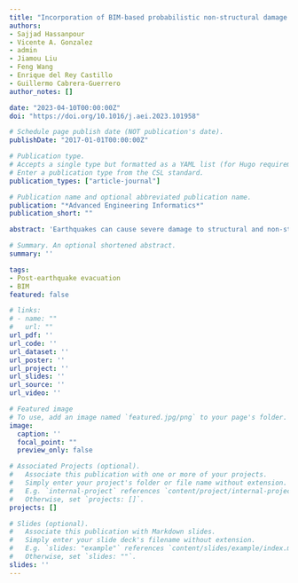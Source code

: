 ```yaml
---
title: "Incorporation of BIM-based probabilistic non-structural damage assessment into agent-based post-earthquake evacuation simulation"
authors:
- Sajjad Hassanpour
- Vicente A. Gonzalez
- admin
- Jiamou Liu
- Feng Wang
- Enrique del Rey Castillo
- Guillermo Cabrera-Guerrero
author_notes: []

date: "2023-04-10T00:00:00Z"
doi: "https://doi.org/10.1016/j.aei.2023.101958"

# Schedule page publish date (NOT publication's date).
publishDate: "2017-01-01T00:00:00Z"

# Publication type.
# Accepts a single type but formatted as a YAML list (for Hugo requirements).
# Enter a publication type from the CSL standard.
publication_types: ["article-journal"]

# Publication name and optional abbreviated publication name.
publication: "*Advanced Engineering Informatics*"
publication_short: ""

abstract: 'Earthquakes can cause severe damage to structural and non-structural elements of buildings; consequently, they pose high risks to human lives. To mitigate such risks, attention has been paid to enhancing the indoor environment for increased building safety. Yet little effort has been made to assess a building occupants' evacuation behaviors in response to damage to the indoor environment. This paper addresses this issue with a novel simulation framework that couples human behaviors with changes to the indoor building environment during post-earthquake evacuation. In particular, we present a building information modelling (BIM)-based prototype that simulates seismic damage to the non-structural indoor elements and visualizes its impacts on evacuation using a color-coded heat map. The simulated damage is then used as input to an agent-based model for post-earthquake evacuation. Using a probabilistic method to assess the non-structural elements' damage states, we are able to evaluate the impact of indoor damage on the evacuation process. We performed a trial of our prototype for a hypothetical earthquake in an educational building. The results revealed how the average evacuation time would increase as the earthquake intensity increases (from 38.6 s for the no-damage scenario to 122.9 for the highest-damage scenario). The proposed prototype has the potential to be joined with other tools, such as finite-element-based simulation, to incorporate structural analysis as well. Planners and designers can explicitly use our model's output to analyze the post-earthquake evacuation with the indoor non-structural damage to assess different building design geometries that increase the chances of a suitable evacuation process.'

# Summary. An optional shortened abstract.
summary: ''

tags:
- Post-earthquake evacuation
- BIM
featured: false

# links:
# - name: ""
#   url: ""
url_pdf: ''
url_code: ''
url_dataset: ''
url_poster: ''
url_project: ''
url_slides: ''
url_source: ''
url_video: ''

# Featured image
# To use, add an image named `featured.jpg/png` to your page's folder. 
image:
  caption: ''
  focal_point: ""
  preview_only: false

# Associated Projects (optional).
#   Associate this publication with one or more of your projects.
#   Simply enter your project's folder or file name without extension.
#   E.g. `internal-project` references `content/project/internal-project/index.md`.
#   Otherwise, set `projects: []`.
projects: []

# Slides (optional).
#   Associate this publication with Markdown slides.
#   Simply enter your slide deck's filename without extension.
#   E.g. `slides: "example"` references `content/slides/example/index.md`.
#   Otherwise, set `slides: ""`.
slides: ''
---
```


